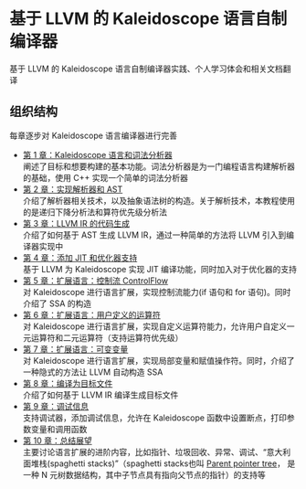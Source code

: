 # 基于 LLVM 的 Kaleidoscope 语言自制编译器
基于 LLVM 的 Kaleidoscope 语言自制编译器实践、个人学习体会和相关文档翻译
## 组织结构
每章逐步对 Kaleidoscope 语言编译器进行完善
- [第 1 章：Kaleidoscope 语言和词法分析器](doc/Kaleidoscope01.md)  
 阐述了目标和想要构建的基本功能。词法分析器是为一门编程语言构建解析器的基础，使用 C++ 实现一个简单的词法分析器
- [第 2 章：实现解析器和 AST](doc/Kaleidoscope02.md)  
 介绍了解析器相关技术，以及抽象语法树的构造。关于解析技术，本教程使用的是递归下降分析法和算符优先级分析法
- [第 3 章：LLVM IR 的代码生成](doc/Kaleidoscope03.md)  
 介绍了如何基于 AST 生成 LLVM IR，通过一种简单的方法将 LLVM 引入到编译器实现中
- [第 4 章：添加 JIT 和优化器支持](doc/Kaleidoscope04.md)  
 基于 LLVM 为 Kaleidoscope 实现 JIT 编译功能，同时加入对于优化器的支持
- [第 5 章：扩展语言：控制流 ControlFlow](doc/Kaleidoscope05.md)  
 对 Kaleidoscope 进行语言扩展，实现控制流能力(if 语句和 for 语句)。同时介绍了 SSA 的构造
- [第 6 章：扩展语言：用户定义的运算符](doc/Kaleidoscope06.md)  
 对 Kaleidoscope 进行语言扩展，实现自定义运算符能力，允许用户自定义一元运算符和二元运算符（支持运算符优先级）
- [第 7 章：扩展语言：可变变量](doc/Kaleidoscope07.md)  
 对 Kaleidoscope 进行语言扩展，实现局部变量和赋值操作符。同时，介绍了一种隐式的方法让 LLVM 自动构造 SSA
- [第 8 章：编译为目标文件](doc/Kaleidoscope08.md)  
 介绍了如何基于 LLVM IR 编译生成目标文件
- [第 9 章：调试信息](doc/Kaleidoscope09.md)  
 支持调试器，添加调试信息，允许在 Kaleidoscope 函数中设置断点，打印参数变量和调用函数
- [第 10 章：总结展望](doc/Kaleidoscope10.md)  
 主要讨论语言扩展的进阶内容，比如指针、垃圾回收、异常、调试、“意大利面堆栈(spaghetti stacks)”（spaghetti stacks也叫 [Parent pointer tree](https://en.wikipedia.org/wiki/Parent_pointer_tree#:~:text=The%20term%20spaghetti%20stack%20is,bindings%20and%20other%20environmental%20features.)， 是一种 N 元树数据结构，其中子节点具有指向父节点的指针）的支持等